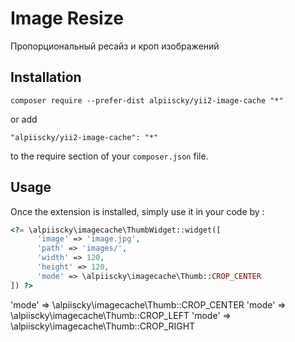 Image Resize
============
Пропорциональный ресайз и кроп изображений

Installation
------------

```
composer require --prefer-dist alpiiscky/yii2-image-cache "*"
```

or add

```
"alpiiscky/yii2-image-cache": "*"
```

to the require section of your `composer.json` file.


Usage
-----

Once the extension is installed, simply use it in your code by  :

```php
<?= \alpiiscky\imagecache\ThumbWidget::widget([
      'image' => 'image.jpg',
      'path' => 'images/',
      'width' => 120,
      'height' => 120,
      'mode' => \alpiiscky\imagecache\Thumb::CROP_CENTER
]) ?>
```

'mode' => \alpiiscky\imagecache\Thumb::CROP_CENTER
'mode' => \alpiiscky\imagecache\Thumb::CROP_LEFT
'mode' => \alpiiscky\imagecache\Thumb::CROP_RIGHT
